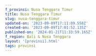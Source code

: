 ```yaml
---
f_provinsi: Nusa Tenggara Timur
title: Nusa Tenggara Timur
slug: nusa-tenggara-timur
updated-on: '2023-09-09T17:11:09.558Z'
created-on: '2023-09-09T17:01:52.135Z'
published-on: '2024-01-21T11:33:59.165Z'
f_region: Bali & Nusa Tenggara
layout: '[provinsi].html'
tags: provinsi
---
```



